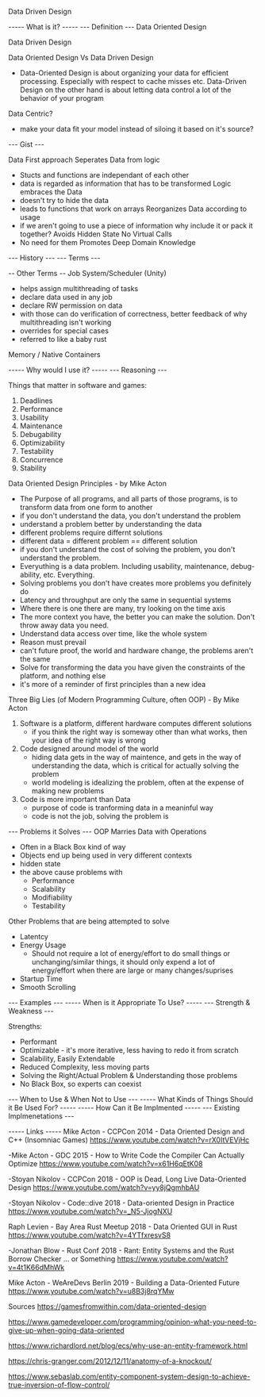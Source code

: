 Data Driven Design

----- What is it? -----
--- Definition ---
Data Oriented Design

Data Driven Design


Data Oriented Design Vs Data Driven Design
- Data-Oriented Design is about organizing your data for efficient processing. Especially with respect to cache misses etc. Data-Driven Design on the other hand is about letting data control a lot of the behavior of your program

Data Centric?
- make your data fit your model instead of siloing it based on it's source?



--- Gist ---

Data First approach
Seperates Data from logic
- Stucts and functions are independant of each other
- data is regarded as information that has to be transformed
Logic embraces the Data
- doesn't try to hide the data
- leads to functions that work on arrays
Reorganizes Data according to usage
- if we aren't going to use a piece of information why include it or pack it together?
Avoids Hidden State
No Virtual Calls
- No need for them
Promotes Deep Domain Knowledge

--- History ---
--- Terms ---

-- Other Terms --
Job System/Scheduler (Unity)
- helps assign multithreading of tasks
- declare data used in any job
- declare RW permission on data
- with those can do verification of correctness, better feedback of why multithreading isn't working
- overrides for special cases
- referred to like a baby rust


Memory / Native Containers


----- Why would I use it? -----
--- Reasoning ---

Things that matter in software and games:
1. Deadlines
2. Performance
3. Usability
4. Maintenance
5. Debugability
6. Optimizability
7. Testability
8. Concurrence
9. Stability


Data Oriented Design Principles - by Mike Acton
- The Purpose of all programs, and all parts of those programs, is to transform data from one form to another
- if you don't understand the data, you don't understand the problem
- understand a problem better by understanding the data
- different problems require differnt solutions
- different data = different problem == different solution
- if you don't understand the cost of solving the problem, you don't understand the problem. 
- Everyuthing is a data problem. Including usability, maintenance, debug-ability, etc. Everything.
- Solving problems you don't have creates more problems you definitely do
- Latency and throughput are only the same in sequential systems
- Where there is one there are many, try looking on the time axis
- The more context you have, the better you can make the solution. Don't throw away data you need.
- Understand data access over time, like the whole system
- Reason must prevail
- can't future proof, the world and hardware change, the problems aren't the same
- Solve for transforming the data you have given the constraints of the platform, and nothing else
- it's more of a reminder of first principles than a new idea


Three Big Lies (of Modern Programming Culture, often OOP) - By Mike Acton
1. Software is a platform, different hardware computes different solutions
    - if you think the right way is someway other than what works, then your idea of the right way is wrong
2. Code designed around model of the world
    - hiding data gets in the way of maintence, and gets in the way of understanding the data, which is critical for actually solving the problem
    - world modeling is idealizing the problem, often at the expense of making new problems
3. Code is more important than Data
    - purpose of code is tranforming data in a meaninful way
    - code is not the job, solving the problem is

--- Problems it Solves ---
OOP Marries Data with Operations
- Often in a Black Box kind of way
- Objects end up being used in very different contexts
- hidden state
- the above cause problems with 
    - Performance
    - Scalability
    - Modifiability
    - Testability

Other Problems that are being attempted to solve
- Latentcy 
- Energy Usage
    - Should not require a lot of energy/effort to do small things or unchanging/similar things, it should only expend a lot of energy/effort when there are large or many changes/suprises
- Startup Time
- Smooth Scrolling

--- Examples ---
----- When is it Appropriate To Use? -----
--- Strength & Weakness ---

Strengths:
- Performant
- Optimizable - it's more iterative, less having to redo it from scratch
- Scalability, Easily Extendable
- Reduced Complexity, less moving parts
- Solving the Right/Actual Problem & Understanding those problems
- No Black Box, so experts can coexist 

--- When to Use & When Not to Use ---
----- What Kinds of Things Should it Be Used For? -----
----- How Can it Be Implmented -----
--- Existing Implmenetations ---



----- Links -----
Mike Acton - CCPCon 2014 - Data Oriented Design and C++ (Insomniac Games)
https://www.youtube.com/watch?v=rX0ItVEVjHc

-Mike Acton - GDC 2015 - How to Write Code the Compiler Can Actually Optimize
https://www.youtube.com/watch?v=x61H6qEtK08

-Stoyan Nikolov - CCPCon 2018 - OOP is Dead, Long Live Data-Oriented Design
https://www.youtube.com/watch?v=yy8jQgmhbAU

-Stoyan Nikolov - Code::dive 2018 - Data-oriented Design in Practice
https://www.youtube.com/watch?v=_N5-JjogNXU

Raph Levien - Bay Area Rust Meetup 2018 - Data Oriented GUI in Rust
https://www.youtube.com/watch?v=4YTfxresvS8

-Jonathan Blow - Rust Conf 2018 - Rant: Entity Systems and the Rust Borrow Checker ... or Something
https://www.youtube.com/watch?v=4t1K66dMhWk

Mike Acton - WeAreDevs Berlin 2019 - Building a Data-Oriented Future
https://www.youtube.com/watch?v=u8B3j8rqYMw


Sources
https://gamesfromwithin.com/data-oriented-design

https://www.gamedeveloper.com/programming/opinion-what-you-need-to-give-up-when-going-data-oriented

https://www.richardlord.net/blog/ecs/why-use-an-entity-framework.html

https://chris-granger.com/2012/12/11/anatomy-of-a-knockout/

https://www.sebaslab.com/entity-component-system-design-to-achieve-true-inversion-of-flow-control/




